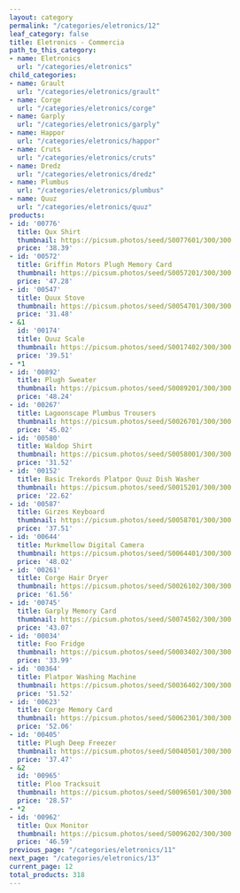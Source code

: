 ```yaml
---
layout: category
permalink: "/categories/eletronics/12"
leaf_category: false
title: Eletronics - Commercia
path_to_this_category:
- name: Eletronics
  url: "/categories/eletronics"
child_categories:
- name: Grault
  url: "/categories/eletronics/grault"
- name: Corge
  url: "/categories/eletronics/corge"
- name: Garply
  url: "/categories/eletronics/garply"
- name: Happor
  url: "/categories/eletronics/happor"
- name: Cruts
  url: "/categories/eletronics/cruts"
- name: Dredz
  url: "/categories/eletronics/dredz"
- name: Plumbus
  url: "/categories/eletronics/plumbus"
- name: Quuz
  url: "/categories/eletronics/quuz"
products:
- id: '00776'
  title: Qux Shirt
  thumbnail: https://picsum.photos/seed/S0077601/300/300
  price: '38.39'
- id: '00572'
  title: Griffin Motors Plugh Memory Card
  thumbnail: https://picsum.photos/seed/S0057201/300/300
  price: '47.28'
- id: '00547'
  title: Quux Stove
  thumbnail: https://picsum.photos/seed/S0054701/300/300
  price: '31.48'
- &1
  id: '00174'
  title: Quuz Scale
  thumbnail: https://picsum.photos/seed/S0017402/300/300
  price: '39.51'
- *1
- id: '00892'
  title: Plugh Sweater
  thumbnail: https://picsum.photos/seed/S0089201/300/300
  price: '48.24'
- id: '00267'
  title: Lagoonscape Plumbus Trousers
  thumbnail: https://picsum.photos/seed/S0026701/300/300
  price: '45.02'
- id: '00580'
  title: Waldop Shirt
  thumbnail: https://picsum.photos/seed/S0058001/300/300
  price: '31.52'
- id: '00152'
  title: Basic Trekords Platpor Quuz Dish Washer
  thumbnail: https://picsum.photos/seed/S0015201/300/300
  price: '22.62'
- id: '00587'
  title: Girzes Keyboard
  thumbnail: https://picsum.photos/seed/S0058701/300/300
  price: '37.51'
- id: '00644'
  title: Murkmellow Digital Camera
  thumbnail: https://picsum.photos/seed/S0064401/300/300
  price: '48.02'
- id: '00261'
  title: Corge Hair Dryer
  thumbnail: https://picsum.photos/seed/S0026102/300/300
  price: '61.56'
- id: '00745'
  title: Garply Memory Card
  thumbnail: https://picsum.photos/seed/S0074502/300/300
  price: '43.07'
- id: '00034'
  title: Foo Fridge
  thumbnail: https://picsum.photos/seed/S0003402/300/300
  price: '33.99'
- id: '00364'
  title: Platpor Washing Machine
  thumbnail: https://picsum.photos/seed/S0036402/300/300
  price: '51.52'
- id: '00623'
  title: Corge Memory Card
  thumbnail: https://picsum.photos/seed/S0062301/300/300
  price: '52.06'
- id: '00405'
  title: Plugh Deep Freezer
  thumbnail: https://picsum.photos/seed/S0040501/300/300
  price: '37.47'
- &2
  id: '00965'
  title: Ploo Tracksuit
  thumbnail: https://picsum.photos/seed/S0096501/300/300
  price: '28.57'
- *2
- id: '00962'
  title: Qux Monitor
  thumbnail: https://picsum.photos/seed/S0096202/300/300
  price: '46.59'
previous_page: "/categories/eletronics/11"
next_page: "/categories/eletronics/13"
current_page: 12
total_products: 318
---
```

